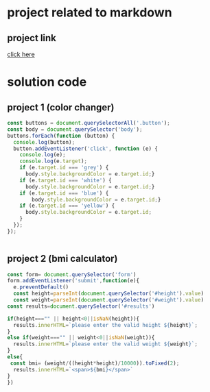 # project related to markdown

##  project link
[click here](https://stackblitz.com/edit/dom-project-chaiaurcode?file=1-colorChanger%2Fchaiaurcode.js)

# solution code
## project 1 (color changer)
```javascript
const buttons = document.querySelectorAll('.button');
const body = document.querySelector('body');
buttons.forEach(function (button) {
  console.log(button);
  button.addEventListener('click', function (e) {
    console.log(e);
    console.log(e.target);
    if (e.target.id === 'grey') {
      body.style.backgroundColor = e.target.id;}
    if (e.target.id === 'white') {
      body.style.backgroundColor = e.target.id;}
    if (e.target.id === 'blue') {
        body.style.backgroundColor = e.target.id;}
    if (e.target.id === 'yellow') {
      body.style.backgroundColor = e.target.id;
    }
  });
});



```
## project 2 (bmi calculator)
``` javascript
const form= document.querySelector('form')
form.addEventListener('submit',function(e){
  e.preventDefault()
  const height=parseInt(document.querySelector('#height').value)
  const weight=parseInt(document.querySelector('#weight').value)
const results=document.querySelector('#results')

if(height==="" || height<0||isNaN(height)){
  results.innerHTML=`please enter the valid height ${height}`;
}
else if(weight==="" || weight<0||isNaN(weight)){
  results.innerHTML=`please enter the valid weight ${weight}`;
}
else{
 const bmi= (weight/((height*height)/10000)).toFixed(2);
  results.innerHTML=`<span>${bmi}</span>`
}
})